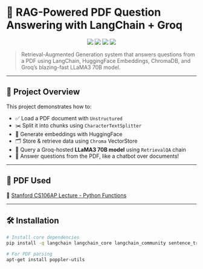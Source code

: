 # 🧠 RAG-Powered PDF Question Answering with LangChain + Groq

<p align="center">
  <img src="https://img.shields.io/badge/Framework-LangChain-blue?logo=python&logoColor=white" />
  <img src="https://img.shields.io/badge/LLM-Groq%20LLaMA3%2070B-orange" />
  <img src="https://img.shields.io/badge/Embeddings-HuggingFace-red" />
  <img src="https://img.shields.io/badge/VectorDB-ChromaDB-green" />
</p>

> Retrieval-Augmented Generation system that answers questions from a PDF using LangChain, HuggingFace Embeddings, ChromaDB, and Groq’s blazing-fast LLaMA3 70B model.

---

## 🚀 Project Overview

This project demonstrates how to:
- ✅ Load a PDF document with `Unstructured`
- ✂️ Split it into chunks using `CharacterTextSplitter`
- 🧬 Generate embeddings with HuggingFace
- 🗂️ Store & retrieve data using `Chroma` VectorStore
- 🧠 Query a Groq-hosted **LLaMA3 70B model** using `RetrievalQA` chain
- 🤖 Answer questions from the PDF, like a chatbot over documents!

---

## 📂 PDF Used

📄 [Stanford CS106AP Lecture - Python Functions](https://web.stanford.edu/class/archive/cs/cs106ap/cs106ap.1198/lectures/6-PythonFunctions/6-Python_Functions.pdf)

---

## 🛠️ Installation

```bash
# Install core dependencies
pip install -q langchain langchain_core langchain_community sentence_transformers faiss-cpu unstructured chromadb Cython tiktoken unstructured[local-inference] langchain_groq

# For PDF parsing
apt-get install poppler-utils
